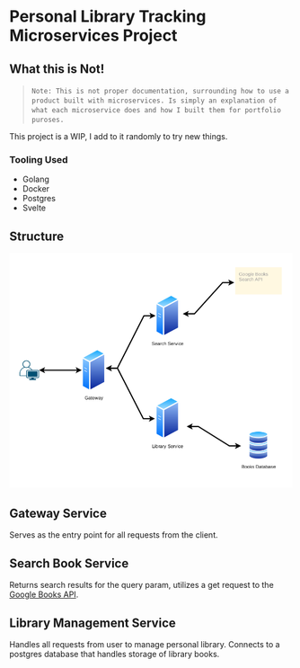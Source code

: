 # Personal Library Tracking Microservices Project

## What this is Not!

> `Note: This is not proper documentation, surrounding how to use a product built with microservices. Is simply an explanation of what each microservice does and how I built them for portfolio puroses.`

This project is a WIP, I add to it randomly to try new things.

### Tooling Used

- Golang
- Docker
- Postgres
- Svelte

## Structure

![Structure](./Structure.png)

## Gateway Service

Serves as the entry point for all requests from the client.

## Search Book Service

Returns search results for the query param, utilizes a get request to the [Google Books API](https://developers.google.com/books).

## Library Management Service

Handles all requests from user to manage personal library. Connects to a postgres database that handles storage of library books.
